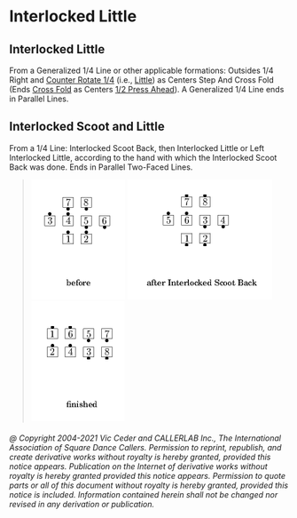 
# Interlocked Little
## Interlocked Little

From a Generalized 1/4 Line
or other applicable formations:
Outsides 1/4 Right and
[Counter Rotate 1/4](../adv/counter_rotate.md)
(i.e., [Little](../c1/little.md)) as
Centers Step And Cross Fold
(Ends [Cross Fold](../ms/fold.md) as Centers
[1/2 Press Ahead](../c1/press.md)).
A Generalized 1/4 Line ends in Parallel Lines.
## Interlocked Scoot and Little

From a 1/4 Line: Interlocked Scoot Back, then Interlocked
Little or Left Interlocked Little, according to the hand with which
the Interlocked Scoot Back was done. Ends in Parallel Two-Faced
Lines.

> 
> ![alt](interlocked_little-1.png)
> ![alt](interlocked_little-2.png)
> ![alt](interlocked_little-3.png)
> 
###### @ Copyright 2004-2021 Vic Ceder and CALLERLAB Inc., The International Association of Square Dance Callers. Permission to reprint, republish, and create derivative works without royalty is hereby granted, provided this notice appears. Publication on the Internet of derivative works without royalty is hereby granted provided this notice appears. Permission to quote parts or all of this document without royalty is hereby granted, provided this notice is included. Information contained herein shall not be changed nor revised in any derivation or publication.
